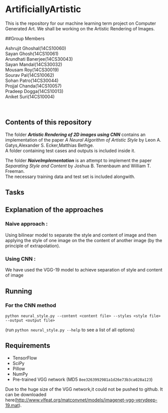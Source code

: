 # ArtificiallyArtistic
This is the repository for our machine learning term project on Computer Generated Art. We shall be working on the Artistic Rendering of Images. 

##Group Members

Ashrujit Ghoshal(14CS10060) <br />
Sayan Ghosh(14CS10061) <br />
Arundhati Banerjee(14CS30043) <br />
Sayan Mandal(14CS30032) <br />
Mousam Roy(14CS30019) <br />
Sourav Pal(14CS10062) <br />
Sohan Patro(14CS30044) <br />
Projjal Chanda(14CS10057) <br />
Pradeep Dogga(14CS10013) <br />
Aniket Suri(14CS10004) <br />

<br />

## Contents of this repository
The folder **_Artistic Rendering of 2D images using CNN_**  contains an implementation of the paper *_A Neural Algorithm of Artistic Style_* by Leon A. Gatys,Alexander S. Ecker,Matthias Bethge.<br />
A folder containing test cases and outputs is included inside it. <br />

The folder **_NaiveImplementation_** is an attempt to implement the paper *_Separating Style and Content_* by Joshua B. Tenenbaum and William T. Freeman. <br />
The necessary training data and test set is included alongwith. <br />


## Tasks

## Explanation of the approaches
### Naive approach :
Using bilinear model to separate the style and content of image and then applying the style of one image on the the content of another image (by the principle of extrapolation).
### Using CNN :
We have used the VGG-19 model to achieve separation of style and content of image

## Running 

### For the CNN method
`python neural_style.py --content <content file> --styles <style file> --output <output file>`

(run `python neural_style.py --help` to see a list of all options)

## Requirements

* TensorFlow
* SciPy
* Pillow
* NumPy
* Pre-trained VGG network (MD5 `8ee3263992981a1d26e73b3ca028a123`)

Due to the huge size of the VGG network,it could not be pushed to github. It can be downloaded here(http://www.vlfeat.org/matconvnet/models/imagenet-vgg-verydeep-19.mat).

